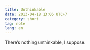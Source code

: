 ```yaml
---
title: Unthinkable
date: 2013-04-18 13:06 UTC+7
category: short
tag: note
lang: en
---
```


There’s nothing unthinkable, I suppose.
